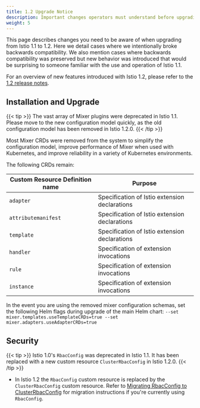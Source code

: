 ```yaml
---
title: 1.2 Upgrade Notice
description: Important changes operators must understand before upgrading to Istio 1.2.
weight: 5
---
```


This page describes changes you need to be aware of when upgrading from
Istio 1.1 to 1.2.  Here we detail cases where we intentionally broke backwards
compatibility.  We also mention cases where backwards compatibility was
preserved but new behavior was introduced that would be surprising to someone
familiar with the use and operation of Istio 1.1.

For an overview of new features introduced with Istio 1.2, please refer to the [1.2 release notes](/about/notes/1.2/).

## Installation and Upgrade

{{< tip >}}
The vast array of Mixer plugins were deprecated in Istio 1.1.  Please move
to the new configuration model quickly, as the old configuration model has
been removed in Istio 1.2.0.
{{< /tip >}}

Most Mixer CRDs were removed from the system to simplify the configuration
model, improve performance of Mixer when used with Kubernetes, and improve
reliability in a variety of Kubernetes environments.

The following CRDs remain:

| Custom Resource Definition name | Purpose |
| --- | --- |
| `adapter`| Specification of Istio extension declarations |
| `attributemanifest` | Specification of Istio extension declarations |
| `template` | Specification of Istio extension declarations |
| `handler` | Specification of extension invocations |
| `rule` | Specification of extension invocations |
| `instance` | Specification of extension invocations |

In the event you are using the removed mixer configuration schemas, set
the following Helm flags during upgrade of the main Helm chart:
`--set mixer.templates.useTemplateCRDs=true --set mixer.adapters.useAdapterCRDs=true`

## Security

{{< tip >}}
Istio 1.0's `RbacConfig` was deprecated in Istio 1.1.  It has been replaced
with a new custom resource `ClusterRbacConfig` in Istio 1.2.0.
{{< /tip >}}

- In Istio 1.2 the `RbacConfig` custom resource is replaced by the `ClusterRbacConfig`
  custom resource. Refer to [Migrating RbacConfig to ClusterRbacConfig](/docs/setup/kubernetes/upgrade/steps/#migrating-from-rbacconfig-to-clusterrbacconfig)
  for migration instructions if you're currently using `RbacConfig`.

